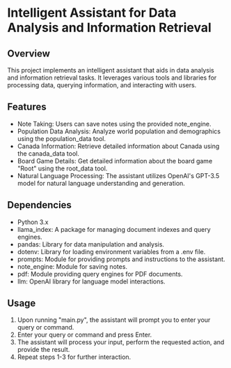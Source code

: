 # Intelligent Assistant for Data Analysis and Information Retrieval

## Overview
This project implements an intelligent assistant that aids in data analysis and information retrieval tasks. It leverages various tools and libraries for processing data, querying information, and interacting with users.

## Features
- Note Taking: Users can save notes using the provided note_engine.
- Population Data Analysis: Analyze world population and demographics using the population_data tool.
- Canada Information: Retrieve detailed information about Canada using the canada_data tool.
- Board Game Details: Get detailed information about the board game "Root" using the root_data tool.
- Natural Language Processing: The assistant utilizes OpenAI's GPT-3.5 model for natural language understanding and generation.

## Dependencies
- Python 3.x
- llama_index: A package for managing document indexes and query engines.
- pandas: Library for data manipulation and analysis.
- dotenv: Library for loading environment variables from a .env file.
- prompts: Module for providing prompts and instructions to the assistant.
- note_engine: Module for saving notes.
- pdf: Module providing query engines for PDF documents.
- llm: OpenAI library for language model interactions.

## Usage
1. Upon running "main.py", the assistant will prompt you to enter your query or command.
2. Enter your query or command and press Enter.
3. The assistant will process your input, perform the requested action, and provide the result.
4. Repeat steps 1-3 for further interaction.
